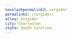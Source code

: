 ```yaml
---
﻿nonslashpermalink2: corgidor
permalink2: /corgidor/
alley: Corgidor
city: Charleston
state: South Carolina
---
```

